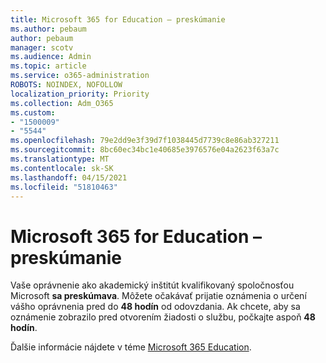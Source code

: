 ```yaml
---
title: Microsoft 365 for Education – preskúmanie
ms.author: pebaum
author: pebaum
manager: scotv
ms.audience: Admin
ms.topic: article
ms.service: o365-administration
ROBOTS: NOINDEX, NOFOLLOW
localization_priority: Priority
ms.collection: Adm_O365
ms.custom:
- "1500009"
- "5544"
ms.openlocfilehash: 79e2dd9e3f39d7f1038445d7739c8e86ab327211
ms.sourcegitcommit: 8bc60ec34bc1e40685e3976576e04a2623f63a7c
ms.translationtype: MT
ms.contentlocale: sk-SK
ms.lasthandoff: 04/15/2021
ms.locfileid: "51810463"
---
```

# <a name="microsoft-365-for-education---under-review"></a>Microsoft 365 for Education – preskúmanie

Vaše oprávnenie ako akademický inštitút kvalifikovaný spoločnosťou Microsoft **sa preskúmava**. Môžete očakávať prijatie oznámenia o určení vášho oprávnenia pred do **48 hodín** od odovzdania. Ak chcete, aby sa oznámenie zobrazilo pred otvorením žiadosti o službu, počkajte aspoň **48 hodín**.

Ďalšie informácie nájdete v téme [Microsoft 365 Education](https://www.microsoft.com/education/buy-license/microsoft365).
